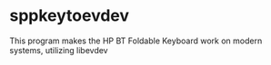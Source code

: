 # sppkeytoevdev
This program makes the HP BT Foldable Keyboard work on modern systems, utilizing libevdev

